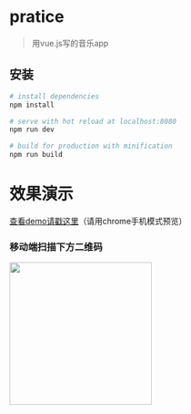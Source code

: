 # pratice

> 用vue.js写的音乐app

## 安装

``` bash
# install dependencies
npm install

# serve with hot reload at localhost:8080
npm run dev

# build for production with minification
npm run build
```

# 效果演示

[查看demo请戳这里](http://106.14.31.21/music)（请用chrome手机模式预览）

### 移动端扫描下方二维码

<img src="https://github.com/OceanFlooor/pratice/blob/master/static/1591593698.png" width="250" height="250"/>
